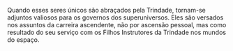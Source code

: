 ﻿Quando esses seres únicos são abraçados pela Trindade, tornam-se adjuntos valiosos para os governos dos superuniversos. Eles são versados nos assuntos da carreira ascendente, não por ascensão pessoal, mas como resultado do seu serviço com os Filhos Instrutores da Trindade nos mundos do espaço.
